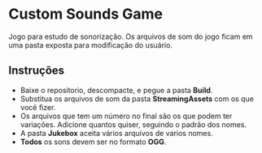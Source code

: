 # Custom Sounds Game
Jogo para estudo de sonorização. Os arquivos de som do jogo ficam em uma pasta exposta para modificação do usuário.

## Instruções
- Baixe o repositorio, descompacte, e pegue a pasta **Build**.
- Substitua os arquivos de som da pasta **StreamingAssets** com os que você fizer.
- Os arquivos que tem um número no final são os que podem ter variações. Adicione quantos quiser, seguindo o padrão dos nomes.
- A pasta **Jukebox** aceita vários arquivos de varios nomes.
- **Todos** os sons devem ser no formato **OGG**.